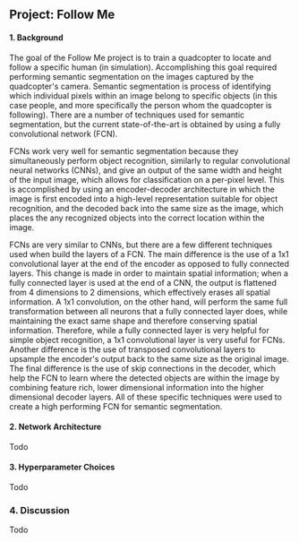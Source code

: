 ## Project: Follow Me

#### 1. Background
The goal of the Follow Me project is to train a quadcopter to locate and follow a specific human (in simulation).
Accomplishing this goal required performing semantic segmentation on the images captured by the quadcopter's camera.
Semantic segmentation is process of identifying which individual pixels within an image belong to specific objects
(in this case people, and more specifically the person whom the quadcopter is following). There are a number of 
techniques used for semantic segmentation, but the current state-of-the-art is obtained by using a fully convolutional
network (FCN). 

FCNs work very well for semantic segmentation because they simultaneously perform object recognition, similarly to
regular convolutional neural networks (CNNs), and give an output of the same width and height of the input image, 
which allows for classification on a per-pixel level. This is accomplished by using an encoder-decoder architecture in 
which the image is first encoded into a high-level representation suitable for object recognition, and the decoded back 
into the same size as the image, which places the any recognized objects into the correct location within the image.

FCNs are very similar to CNNs, but there are a few different techniques used when build the layers of a FCN. The main
difference is the use of a 1x1 convolutional layer at the end of the encoder as opposed to fully connected layers.
This change is made in order to maintain spatial information; when a fully connected layer is used at the end of a CNN,
the output is flattened from 4 dimensions to 2 dimensions, which effectively erases all spatial information. A 1x1
convolution, on the other hand, will perform the same full transformation between all neurons that a fully connected 
layer does, while maintaining the exact same shape and therefore conserving spatial information. Therefore, while a
fully connected layer is very helpful for simple object recognition, a 1x1 convolutional layer is very useful for
FCNs. Another difference is the use of transposed convolutional layers to upsample the encoder's output back to
the same size as the original image. The final difference is the use of skip connections in the decoder, which help the 
FCN to learn where the detected objects are within the image by combining feature rich, lower dimensional information 
into the higher dimensional decoder layers. All of these specific techniques were used to create a high performing FCN
for semantic segmentation.  

#### 2. Network Architecture
Todo

#### 3. Hyperparameter Choices
Todo

### 4. Discussion
Todo